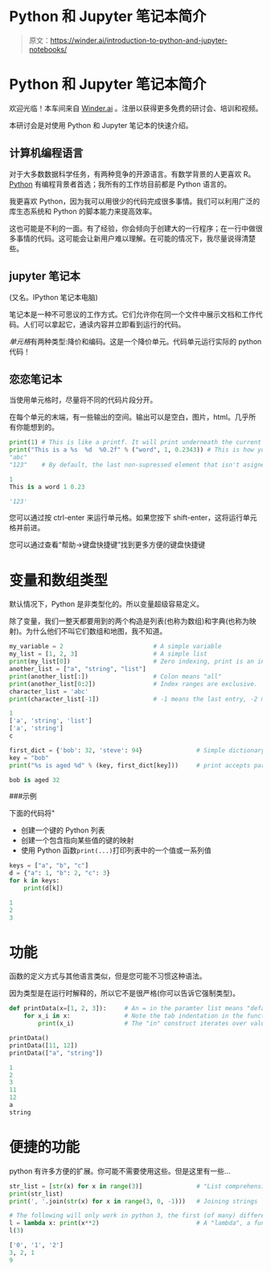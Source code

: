 # Python 和 Jupyter 笔记本简介

> 原文：<https://winder.ai/introduction-to-python-and-jupyter-notebooks/>

# Python 和 Jupyter 笔记本简介

欢迎光临！本车间来自 [Winder.ai](https://Winder.ai/?utm_source=winderresearch&utm_medium=notebook&utm_campaign=workshop&utm_term=individual) 。注册以获得更多免费的研讨会、培训和视频。

本研讨会是对使用 Python 和 Jupyter 笔记本的快速介绍。

## 计算机编程语言

对于大多数数据科学任务，有两种竞争的开源语言。有数学背景的人更喜欢 R。 [Python](https://www.python.org/) 有编程背景者首选；我所有的工作坊目前都是 Python 语言的。

我更喜欢 Python，因为我可以用很少的代码完成很多事情。我们可以利用广泛的库生态系统和 Python 的脚本能力来提高效率。

这也可能是不利的一面。有了经验，你会倾向于创建大的一行程序；在一行中做很多事情的代码。这可能会让新用户难以理解。在可能的情况下，我尽量说得清楚些。

## jupyter 笔记本

(又名。IPython 笔记本电脑)

笔记本是一种不可思议的工作方式。它们允许你在同一个文件中展示文档和工作代码。人们可以拿起它，通读内容并立即看到运行的代码。

*单元格*有两种类型:降价和编码。这是一个降价单元。代码单元运行实际的 python 代码！

## 恋恋笔记本

当使用单元格时，尽量将不同的代码片段分开。

在每个单元的末端，有一些输出的空间。输出可以是空白，图片，html。几乎所有你能想到的。

```py
print(1) # This is like a printf. It will print underneath the current cell
print("This is a %s  %d  %0.2f" % ("word", 1, 0.2343)) # This is how you print variables
"abc"
"123"    # By default, the last non-supressed element that isn't asigned to a variable is also printed 
```

```py
1
This is a word 1 0.23

'123' 
```

您可以通过按 ctrl-enter 来运行单元格。如果您按下 shift-enter，这将运行单元格并前进。

您可以通过查看“帮助->键盘快捷键”找到更多方便的键盘快捷键

# 变量和数组类型

默认情况下，Python 是非类型化的。所以变量超级容易定义。

除了变量，我们一整天都要用到的两个构造是列表(也称为数组)和字典(也称为映射)。为什么他们不叫它们数组和地图，我不知道。

```py
my_variable = 2                         # A simple variable
my_list = [1, 2, 3]                     # A simple list
print(my_list[0])                       # Zero indexing, print is an inbuilt printf like function.
another_list = ["a", "string", "list"]
print(another_list[:])                  # Colon means "all"
print(another_list[0:2])                # Index ranges are exclusive.
character_list = 'abc'
print(character_list[-1])               # -1 means the last entry, -2 means last but one 
```

```py
1
['a', 'string', 'list']
['a', 'string']
c 
```

```py
first_dict = {'bob': 32, 'steve': 94}               # Simple dictionary
key = "bob"
print("%s is aged %d" % (key, first_dict[key]))     # print accepts parameters after a % sign. Note the brackets around the terms. 
```

```py
bob is aged 32 
```

###示例

下面的代码将"

*   创建一个键的 Python 列表
*   创建一个包含指向某些值的键的映射
*   使用 Python 函数`print(...)`打印列表中的一个值或一系列值

```py
keys = ["a", "b", "c"]
d = {"a": 1, "b": 2, "c": 3}
for k in keys:
    print(d[k]) 
```

```py
1
2
3 
```

# 功能

函数的定义方式与其他语言类似，但是您可能不习惯这种语法。

因为类型是在运行时解释的，所以它不是很严格(你可以告诉它强制类型)。

```py
def printData(x=[1, 2, 3]):     # An = in the paramter list means "default to". Note the colon
    for x_i in x:               # Note the tab indentation in the function. This is required.
        print(x_i)              # The "in" construct iterates over values in x.

printData()
printData([11, 12])
printData(["a", "string"]) 
```

```py
1
2
3
11
12
a
string 
```

# 便捷的功能

python 有许多方便的扩展。你可能不需要使用这些。但是这里有一些&mldr;

```py
str_list = [str(x) for x in range(3)]               # "List comprehension", i.e. create a list from a for loop
print(str_list)
print(', '.join(str(x) for x in range(3, 0, -1)))   # Joining strings

# The following will only work in python 3, the first (of many) difference between 2 and 3.
l = lambda x: print(x**2)                           # A "lambda", a function. ** = power. Most times you can just define a function.
l(3) 
```

```py
['0', '1', '2']
3, 2, 1
9 
```